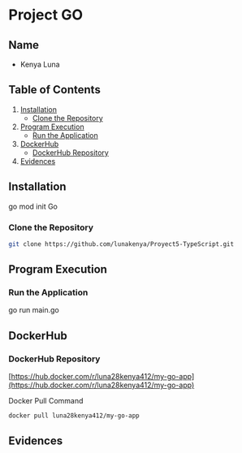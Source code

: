 # Project GO

## Name

- Kenya Luna

## Table of Contents

1. [Installation](#installation)
   - [Clone the Repository](#clone-the-repository)
2. [Program Execution](#program-execution)
   - [Run the Application](#run-the-application)
3. [DockerHub](#dockerhub)
   - [DockerHub Repository](#dockerhub-repository)
4. [Evidences](#evidences)

## Installation
go mod init Go

### Clone the Repository

```sh
git clone https://github.com/lunakenya/Proyect5-TypeScript.git
```

## Program Execution
### Run the Application

go run main.go


## DockerHub
### DockerHub Repository

[https://hub.docker.com/r/luna28kenya412/my-go-app](https://hub.docker.com/r/luna28kenya412/my-go-app)

Docker Pull Command
```sh
docker pull luna28kenya412/my-go-app
```

## Evidences




